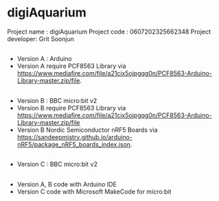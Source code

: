 # digiAquarium
Project name : digiAquarium  Project code : 0607202325662348  Project developer: Grit Soonjun
##
- Version A : Arduino
- Version A require PCF8563 Library via https://www.mediafire.com/file/a21cix5ojpgqg0n/PCF8563-Arduino-Library-master.zip/file.
##
- Version B : BBC micro:bit v2
- Version B require PCF8563 Library via https://www.mediafire.com/file/a21cix5ojpgqg0n/PCF8563-Arduino-Library-master.zip/file
- Version B Nordic Semiconductor nRF5 Boards via https://sandeepmistry.github.io/arduino-nRF5/package_nRF5_boards_index.json.
##
- Version C : BBC micro:bit v2
##
- Version A, B code with Arduino IDE
- Version C code with Microsoft MakeCode for micro:bit

